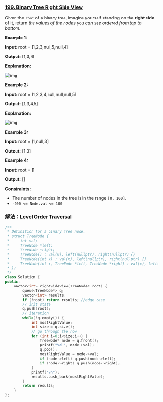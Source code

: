 ### [199. Binary Tree Right Side View](https://leetcode.cn/problems/binary-tree-right-side-view/)

Given the `root` of a binary tree, imagine yourself standing on the **right side** of it, return *the values of the nodes you can see ordered from top to bottom*.

 

**Example 1:**

**Input:** root = [1,2,3,null,5,null,4]

**Output:** [1,3,4]

**Explanation:**

![img](https://assets.leetcode.com/uploads/2024/11/24/tmpd5jn43fs-1.png)

**Example 2:**

**Input:** root = [1,2,3,4,null,null,null,5]

**Output:** [1,3,4,5]

**Explanation:**

![img](https://assets.leetcode.com/uploads/2024/11/24/tmpkpe40xeh-1.png)

**Example 3:**

**Input:** root = [1,null,3]

**Output:** [1,3]

**Example 4:**

**Input:** root = []

**Output:** []

 

**Constraints:**

- The number of nodes in the tree is in the range `[0, 100]`.
- `-100 <= Node.val <= 100`



### 解法：**Level Order Traversal**

```cpp
/**
 * Definition for a binary tree node.
 * struct TreeNode {
 *     int val;
 *     TreeNode *left;
 *     TreeNode *right;
 *     TreeNode() : val(0), left(nullptr), right(nullptr) {}
 *     TreeNode(int x) : val(x), left(nullptr), right(nullptr) {}
 *     TreeNode(int x, TreeNode *left, TreeNode *right) : val(x), left(left), right(right) {}
 * };
 */
class Solution {
public:
    vector<int> rightSideView(TreeNode* root) {
        queue<TreeNode*> q;
        vector<int> results;
        if (!root) return results; //edge case
        // init state
        q.push(root);
        // iteration
        while(!q.empty()) {
            int mostRightValue;
            int size = q.size();
            // go through the row
            for (int i=0;i<size;i++) {
                TreeNode* node = q.front();
                printf("%d ", node->val);
                q.pop();
                mostRightValue = node->val;
                if (node->left) q.push(node->left);
                if (node->right) q.push(node->right);
            }
            printf("\n");
            results.push_back(mostRightValue);
        }
        return results;
    }
};
```
